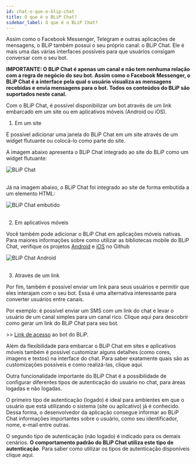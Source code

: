 ```yaml
---
id: chat-o-que-e-blip-chat
title: O que é o BLiP Chat?
sidebar_label: O que é o BLiP Chat?
---
```


Assim como o Facebook Messenger, Telegram e outras aplicações de mensagens, o BLiP também possui o seu próprio canal: o BLiP Chat. Ele é mais uma das várias interfaces possíveis para que usuários consigam conversar com o seu bot.

**IMPORTANTE: O BLiP Chat é apenas um canal e não tem nenhuma relação com a regra de negócio do seu bot. Assim como o Facebook Messenger, o BLiP Chat é a interface pela qual o usuário visualiza as mensagens recebidas e envia mensagens para o bot. Todos os conteúdos do BLiP são suportados neste canal.**

Com o BLiP Chat, é possível disponibilizar um bot através de um link embarcado em um site ou em aplicativos móveis (Android ou iOS).

1. Em um site

É possível adicionar uma janela do BLiP Chat em um site através de um widget flutuante ou colocá-lo como parte do site.

A imagem abaixo apresenta o BLiP Chat integrado ao site do BLiP como um widget flutuante:

![BLiP Chat](/img/concepts/blip-chat/chat-o-que-e-blip-chat-1.png)

<br>Já na imagem abaixo, o BLiP Chat foi integrado ao site de forma embutida a um elemento HTML:

![BLiP Chat embutido](/img/concepts/blip-chat/chat-o-que-e-blip-chat-2.png)<br><br>

2. Em aplicativos móveis

Você também pode adicionar o BLiP Chat em aplicações móveis nativas. Para maiores informações sobre como utilizar as bibliotecas mobile do BLiP Chat, verifique os projetos [Android](https://github.com/takenet/blip-chat-android) e [iOS](https://github.com/takenet/blip-chat-ios) no Github

![BLiP Chat Android](/img/concepts/blip-chat/chat-o-que-e-blip-chat-3.png) <br><br>

3. Através de um link

Por fim, também é possível enviar um link para seus usuários e permitir que eles interajam com o seu bot. Essa é uma alternativa interessante para converter usuários entre canais.

Por exemplo: é possível enviar um SMS com um link do chat e levar o usuário de um canal simples para um canal rico. Clique aqui para descobrir como gerar um link do BLiP Chat para seu bot.

\>>  [Link de acesso](https://chat.blip.ai/?appKey=YmxpcGFqdWRhMjBtYXN0ZXI6M0UwRTUzNDItMURBNS00MjQ3LTlDMEUtQTkyNTREQzIwMzUw) ao bot do BLiP.

Além da flexibilidade para embarcar o BLiP Chat em sites e aplicativos móveis também é possível customizar alguns detalhes (como cores, imagens e textos) na interface do chat. Para saber exatamente quais são as customizações possíveis e como realizá-las, clique aqui.

Outra funcionalidade importante do BLiP Chat é a possibilidade de configurar diferentes tipos de autenticação do usuário no chat, para áreas logadas e não logadas.

O primeiro tipo de autenticação (logado) é ideal para ambientes em que o usuário que está utilizando o sistema (site ou aplicativo) já é conhecido. Dessa forma, o desenvolvedor da aplicação consegue informar ao BLiP Chat informações importantes sobre o usuário, como seu identificador, nome, e-mail entre outras.

O segundo tipo de autenticação (não logado) é indicado para os demais cenários. **O comportamento padrão do BLiP Chat utiliza este tipo de autenticação**. Para saber como utilizar os tipos de autenticação disponíveis clique aqui.
